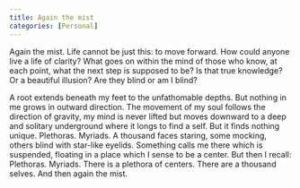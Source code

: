 ```yaml
---
title: Again the mist 
categories: [Personal]
---
```



Again the mist. Life cannot be just this: to move forward. How could anyone
live a life of clarity? What goes on within the mind of those who know, at each
point, what the next step is supposed to be? Is that true knowledge? Or a
beautiful illusion? Are they blind or am I blind? 

A root extends beneath my feet to the unfathomable depths. But nothing in me
grows in outward direction. The movement of my soul follows the direction of
gravity, my mind is never lifted but moves downward to a deep and solitary
underground where it longs to find a self. But it finds nothing unique.
Plethoras. Myriads. A thousand faces staring, some mocking, others blind with
star-like eyelids. Something calls me there which is suspended, floating in a
place which I sense to be a center. But then I recall: Plethoras. Myriads. There
is a plethora of centers. There are a thousand selves. And then again the mist.

